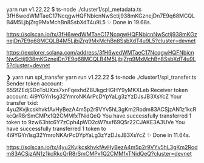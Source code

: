 yarn run v1.22.22
$ ts-node ./cluster1/spl_metadata.ts
3fH6wedWMTaeC17NcqgwHQFNbicnNwSctij938mKGznejDn7E9q68MCQLB4M5LjbjZrg9MxMchBn8SsbXdT4u9L5
✨  Done in 19.68s.

https://solscan.io/tx/3fH6wedWMTaeC17NcqgwHQFNbicnNwSctij938mKGznejDn7E9q68MCQLB4M5LjbjZrg9MxMchBn8SsbXdT4u9L5?cluster=devnet

https://explorer.solana.com/address/3fH6wedWMTaeC17NcqgwHQFNbicnNwSctij938mKGznejDn7E9q68MCQLB4M5LjbjZrg9MxMchBn8SsbXdT4u9L5?cluster=devnet


❯ yarn run spl_transfer
yarn run v1.22.22
$ ts-node ./cluster1/spl_transfer.ts
Sender token account: 65SfZEdjSDoToUXzs7xnFqexhdZ8UkgcHGHY9yMKXLeb
Receiver token account: 4i9YGYn1sg32YmroNKArPcDYpYaLg3zYzDJsJB3XsYcZ
Your transfer txid: 4yu2KvjkcskhvkfAvHyBezA4m5p2r9VYv5hL3gKm2Rodm83ACSjzAN1z1kcRkcQrR8rSmCMPx1Q2CMMfxTNidQeQ
You have successfully transferred 1 token to 9zw63htc6Y7zCph4pWD2cW7sxf69Q5r22CJAKE3A3UVe
You have successfully transferred 1 token to 4i9YGYn1sg32YmroNKArPcDYpYaLg3zYzDJsJB3XsYcZ
✨  Done in 11.64s.

https://solscan.io/tx/4yu2KvjkcskhvkfAvHyBezA4m5p2r9VYv5hL3gKm2Rodm83ACSjzAN1z1kcRkcQrR8rSmCMPx1Q2CMMfxTNidQeQ?cluster=devnet